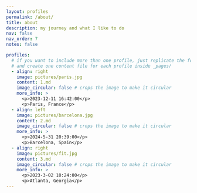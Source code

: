 ```yaml
---
layout: profiles
permalink: /about/
title: about
description: my journey and what I like to do
nav: false
nav_order: 7
notes: false

profiles:
  # if you want to include more than one profile, just replicate the following block
  # and create one content file for each profile inside _pages/
  - align: right
    image: pictures/paris.jpg
    content: 1.md
    image_circular: false # crops the image to make it circular
    more_info: >
      <p>2023-12-11 16:42:00</p>
      <p>Paris, France</p>
  - align: left
    image: pictures/barcelona.jpg
    content: 2.md
    image_circular: false # crops the image to make it circular
    more_info: >
      <p>2024-5-31 20:39:00</p>
      <p>Barcelona, Spain</p>
  - align: right
    image: pictures/fit.jpg
    content: 3.md
    image_circular: false # crops the image to make it circular
    more_info: >
      <p>2023-3-02 10:24:00</p>
      <p>Atlanta, Georgia</p>
---
```

